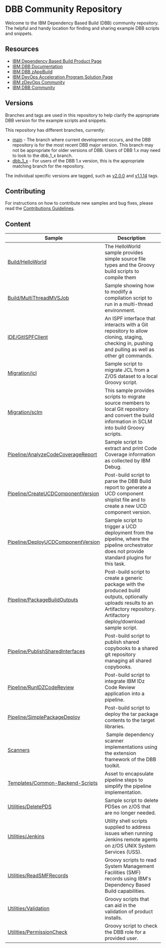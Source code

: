 # DBB Community Repository
Welcome to the IBM Dependency Based Build (DBB) community repository. The helpful and handy location for finding and sharing example DBB scripts and snippets.

## Resources
* [IBM Dependency Based Build Product Page](https://www.ibm.com/products/dependency-based-build)
* [IBM DBB Documentation](https://www.ibm.com/docs/en/dbb)
* [IBM DBB zAppBuild](https://github.com/IBM/dbb-zappbuild)
* [IBM DevOps Acceleration Program Solution Page](https://ibm.github.io/z-devops-acceleration-program/)
* [IBM zDevOps Community](https://community.ibm.com/community/user/ibmz-and-linuxone/groups/topic-home?CommunityKey=f36c1ced-7e79-43cd-897c-e798acfef4a4)
* [IBM DBB Community](https://community.ibm.com/community/user/ibmz-and-linuxone/groups/topic-home/blog-entries?communitykey=20c9b889-9450-4ab6-8f11-8a5eb2b3342d)


## Versions
Branches and tags are used in this repository to help clarify the appropriate DBB version for the example scripts and snippets.

This repository has different branches, currently:
* [main](https://github.com/IBM/dbb/tree/main) - The branch where current development occurs, and the DBB repository is for the most recent DBB major version.  This branch may not be appropriate for older versions of DBB. Users of DBB 1.x may need to look to the dbb_1_x branch. 
* [dbb_1_x](https://github.com/IBM/dbb/tree/dbb_1_x) - For users of the DBB 1.x version, this is the appropriate matching branch for the repository.

The individual specific versions are tagged, such as [v2.0.0](https://github.com/IBM/dbb/tree/v2.0.0) and [v1.1.14](https://github.com/IBM/dbb/tree/v1.1.4) tags.

## Contributing
For instructions on how to contribute new samples and bug fixes, please read the [Contributions Guidelines](CONTRIBUTIONS.md).

## Content
Sample | Description
--- | ---
[Build/HelloWorld](Build/HelloWorld) | The HelloWorld sample provides simple source file types and the Groovy build scripts to compile them
[Build/MultiThreadMVSJob](Build/MultiThreadMVSJob) | Sample showing how to modilfy a compilation script to run in a multi-thread environment.
[IDE/GitISPFClient](IDE/GitISPFClient) | An ISPF interface that interacts with a Git repository to allow cloning, staging, checking in, pushing and pulling as well as other git commands.
[Migration/jcl](Migration/jcl) | Sample script to migrate JCL from a Z/OS dataset to a local Groovy script.
[Migration/sclm](Migration/sclm) | This sample provides scripts to migrate source members to local Git repository and convert the build information in SCLM into build Groovy scripts.
[Pipeline/AnalyzeCodeCoverageReport](Pipeline/AnalyzeCodeCoverageReport) | Sample script to extract and print Code Coverage information as collected by IBM Debug.
[Pipeline/CreateUCDComponentVersion](Pipeline/CreateUCDComponentVersion) | Post-build script to parse the DBB Build report to generate a UCD component shiplist file and to create a new UCD component version.
[Pipeline/DeployUCDComponentVersion](Pipeline/DeployUCDComponentVersion) | Sample script to trigger a UCD deployment from the pipeline, where the pipeline orchestrator does not provide standard plugins for this task.
[Pipeline/PackageBuildOutputs](Pipeline/PackageBuildOutputs) | Post-build script to create a generic package with the produced build outputs, optionally uploads results to an Artifactory repository. Artifactory deploy/download sample script.    
[Pipeline/PublishSharedInterfaces](Pipeline/PublishSharedInterfaces) | Post-build script to publish shared copybooks to a shared git repository managing all shared copybooks. 
[Pipeline/RunIDZCodeReview](Pipeline/RunIDZCodeReview) | Post-build script to integrate IBM IDz Code Review application into a pipeline.
[Pipeline/SimplePackageDeploy](Pipeline/SimplePackageDeploy) | Post-build script to deploy the tar package contents to the target libraries.
[Scanners](Scanners) | Sample dependency scanner implementations using the extension framework of the DBB toolkit.
[Templates/Common-Backend-Scripts](Templates/Common-Backend-Scripts) | Asset to encapsulate pipeline steps to simplify the pipeline implementation.
[Utilities/DeletePDS](Utilities/DeletePDS) | Sample script to delete PDSes on z/OS that are no longer needed.
[Utilities/Jenkins](Utilities/Jenkins) | Utility shell scripts supplied to address issues when running Jenkins remote agents on z/OS UNIX System Services (USS).
[Utilities/ReadSMFRecords](Utilities/ReadSMFRecords) | Groovy scripts to read System Management Facilities (SMF) records using IBM's Dependency Based Build capabilities.
[Utilities/Validation](Utilities/Validation) | Groovy scripts that can aid in the validation of product installs.
[Utilities/PermissionCheck](Utilities/PermissionCheck) | Groovy script to check the DBB role for a provided user.
